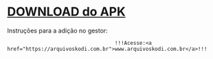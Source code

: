 # <a href="https://www.mediafire.com/file/4j15kjqq6f40pvg/cineroom-4k_MOD_.apk/file">DOWNLOAD do APK</a>

Instruções para a adição no gestor:


<p align="left">


                                       !!!Acesse:<a href="https://arquivoskodi.com.br">www.arquivoskodi.com.br</a>!!!
                                       

</p>




